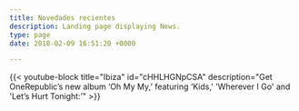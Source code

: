 ```yaml
---
title: Novedades recientes
description: Landing page displaying News.
type: page
date: 2018-02-09 16:51:20 +0000

---
```


{{< youtube-block title="Ibiza" id="cHHLHGNpCSA" description="Get OneRepublic’s new album ‘Oh My My,’ featuring ‘Kids,' 'Wherever I Go' and 'Let’s Hurt Tonight:’" >}}